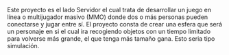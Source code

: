 Este proyecto es el lado Servidor el cual trata de desarrollar un juego en línea o multijugador masivo (MMO) donde dos o más personas pueden conectarse y jugar entre sí. El proyecto consta de crear una esfera que será un personaje en si el cual ira recogiendo objetos con un tiempo limitado para volverse más grande, el que tenga más tamaño gana.
Esto seria tipo simulación.
